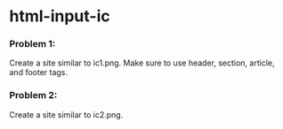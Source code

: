 # html-input-ic

### Problem 1:
Create a site similar to ic1.png. Make sure to use header, section, article, and footer tags.

### Problem 2:
Create a site similar to ic2.png.

